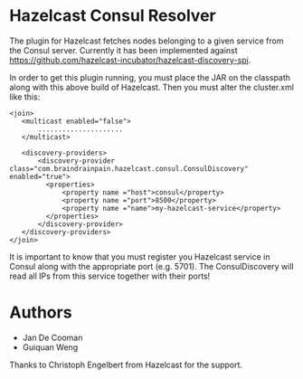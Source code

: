 # Hazelcast Consul Resolver

The plugin for Hazelcast fetches nodes belonging to a given service from the Consul server. Currently it has been implemented against https://github.com/hazelcast-incubator/hazelcast-discovery-spi.

In order to get this plugin running, you must place the JAR on the classpath along with this above build of Hazelcast. Then you must alter the cluster.xml like this:

 ```
 <join>
    <multicast enabled="false">
        .....................
    </multicast>

    <discovery-providers>
        <discovery-provider class="com.braindrainpain.hazelcast.consul.ConsulDiscovery" enabled="true">
          <properties>
              <property name ="host">consul</property>
              <property name ="port">8500</property>
              <property name ="name">my-hazelcast-service</property>
          </properties>
        </discovery-provider>
    </discovery-providers>
</join>
```
        
It is important to know that you must register you Hazelcast service in Consul along with the appropriate port (e.g. 5701). The ConsulDiscovery will read all IPs from this service together with their ports!

# Authors
- Jan De Cooman
- Guiquan Weng

Thanks to Christoph Engelbert from Hazelcast for the support.